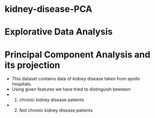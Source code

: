 # kidney-disease-PCA
# Explorative Data Analysis
# Principal Component Analysis and its projection
* This dataset contains data of kidney disease taken from apollo hospitals.
* Using given features we have  tried to distinguish bewteen 
*   1. chronic kidney disease patients
*   2. Not chronic kidney disease patients
